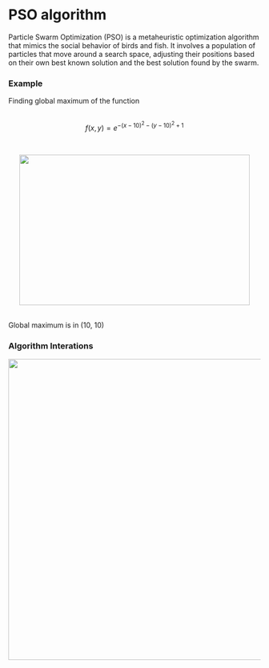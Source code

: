 # PSO algorithm

Particle Swarm Optimization (PSO) is a metaheuristic optimization algorithm that mimics the social behavior of birds and fish. It involves a population of particles that move around a search space, adjusting their positions based on their own best known solution and the best solution found by the swarm.

### Example

Finding global maximum of the function
</br>
</br>
```math
f(x,y) = e{^{-(x-10)^2 -(y-10)^2+1}}
```
</br>
<p align="center">
  <img width="460" height="300" src="https://user-images.githubusercontent.com/80967661/231157281-8859b1e8-0ed2-4111-9088-53cab323fb42.png">
</p>
</br>
Global maximum is in (10, 10)


### Algorithm Interations
<p align="center">
  <img width="600" height="600" src="https://user-images.githubusercontent.com/80967661/231157301-dfcc1ffe-ba81-49f2-8f18-359f37558651.gif">
</p>
